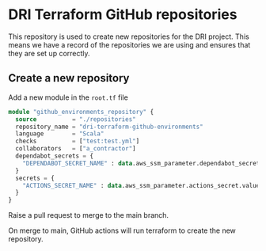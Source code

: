 # DRI Terraform GitHub repositories

This repository is used to create new repositories for the DRI project.
This means we have a record of the repositories we are using and ensures that they are set up correctly.

## Create a new repository
Add a new module in the `root.tf` file

```terraform
module "github_environments_repository" {
  source          = "./repositories"
  repository_name = "dri-terraform-github-environments"
  language        = "Scala"
  checks          = ["test:test.yml"]
  collaborators   = ["a_contractor"]
  dependabot_secrets = {
    "DEPENDABOT_SECRET_NAME" : data.aws_ssm_parameter.dependabot_secret.value
  }
  secrets = {
    "ACTIONS_SECRET_NAME" : data.aws_ssm_parameter.actions_secret.value
  }
}

```
Raise a pull request to merge to the main branch.

On merge to main, GitHub actions will run terraform to create the new repository.
